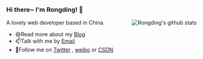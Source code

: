 <!--
**wangrongding/wangrongding** is a ✨ _special_ ✨ repository because its `README.md` (this file) appears on your GitHub profile.

Here are some ideas to get you started:

- 🔭 I’m currently working on ...
- 🌱 I’m currently learning ...
- 👯 I’m looking to collaborate on ...
- 🤔 I’m looking for help with ...
- 💬 Ask me about ...
- 📫 How to reach me: ...
- 😄 Pronouns: ...
- ⚡ Fun fact: ...
-->
### Hi there~ I'm Rongding! 👋

<a href="https://github.com/wangrongding">
  <img align="right" style="padding:0;" src="https://github-readme-stats.vercel.app/api?username=wangrongding&show_icons=truee&include_all_commits=true&theme=onedark" alt="Rongding's github stats"/>
</a>
A lovely web developer based in China.

- 😄Read more about my [Blog](http://www.fedtop.com/)
- 📫Talk with me by [Email](mailto:wangrongding@qq.com)
- 👯Follow me on [Twitter](https://twitter.com/Sparrow_wrd) , [weibo](https://weibo.com/wangrongding) or [CSDN](https://blog.csdn.net/weixin_42038245)

<!-- 
<a href="https://github.com/wangrongding/wangrongding">
  <img align="center" style="padding:0;" src="https://github-readme-stats.vercel.app/api?username=wangrongding&show_icons=truee&include_all_commits=true&theme=onedark" alt="Rongding's github stats"/>
  <img align="right" style="padding:0;" src="https://github-readme-stats.vercel.app/api/top-langs/?username=anuraghazra&theme=onedark" alt="Rongding's github stats"/>
</a>
-->
